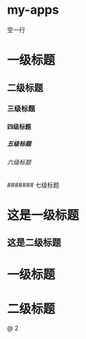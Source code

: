 # my-apps
空一行  
# 一级标题
## 二级标题
### 三级标题
#### 四级标题
##### 五级标题
###### 六级标题
####### 七级标题
  
  
这是一级标题
============
这是二级标题
--
  
  
# 一级标题 #
#  二级标题 ##
  
@ 2